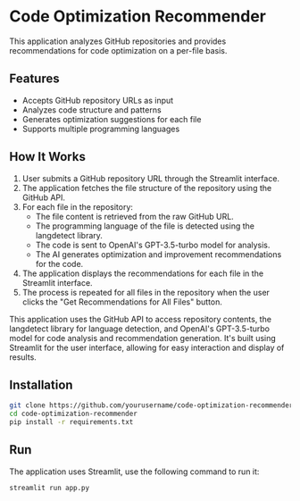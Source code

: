 # Code Optimization Recommender

This application analyzes GitHub repositories and provides recommendations for code optimization on a per-file basis.

## Features

- Accepts GitHub repository URLs as input
- Analyzes code structure and patterns
- Generates optimization suggestions for each file
- Supports multiple programming languages

## How It Works

1. User submits a GitHub repository URL through the Streamlit interface.
2. The application fetches the file structure of the repository using the GitHub API.
3. For each file in the repository:
   - The file content is retrieved from the raw GitHub URL.
   - The programming language of the file is detected using the langdetect library.
   - The code is sent to OpenAI's GPT-3.5-turbo model for analysis.
   - The AI generates optimization and improvement recommendations for the code.
4. The application displays the recommendations for each file in the Streamlit interface.
5. The process is repeated for all files in the repository when the user clicks the "Get Recommendations for All Files" button.

This application uses the GitHub API to access repository contents, the langdetect library for language detection, and OpenAI's GPT-3.5-turbo model for code analysis and recommendation generation. It's built using Streamlit for the user interface, allowing for easy interaction and display of results.

## Installation

```bash
git clone https://github.com/yourusername/code-optimization-recommender.git
cd code-optimization-recommender
pip install -r requirements.txt
```
## Run

The application uses Streamlit, use the following command to run it:

```bash
streamlit run app.py
```
